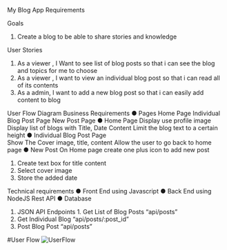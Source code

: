 My Blog App Requirements 
 
Goals
1.	Create a blog to be able to share stories and knowledge 

 User Stories

1.	As a viewer , I Want to see list of blog posts so that i can see the blog and topics for me to choose 
2.	As a viewer , I want to  view an individual blog post so that i can read all of its contents
3.	As a admin, I want to add a new blog post so that i can easily add content to blog

User Flow
            Diagram
Business Requirements 
●	     Pages
      Home Page 
      Individual Blog Post Page
      New Post Page
●	   Home Page 
                 Display use profile image
                 Display list of blogs with Title, Date Content 
                 Limit the blog text to a certain height
●	    Individual Blog Post Page  
                 Show The Cover image, title, content
                 Allow the user to go back to home page
●	    New  Post
      On Home page create one plus icon to add new post
1.	Create text box for title content
2.	Select cover image
3.	Store the added date

Technical requirements
●	   Front End using Javascript 
●	   Back End using NodeJS
                 Rest API
●	      Database
1.	JSON
API Endpoints
                1.  Get List  of Blog Posts 
                          “api/posts”
2.	Get Individual Blog
     “api/posts/:post_id”
3.	Post Blog Post
                           “api/posts”
                           
 #User Flow
 ![UserFlow](https://user-images.githubusercontent.com/52064346/132559189-0eaa1ea5-02b6-463d-a7d2-e7967f2d045f.png)

